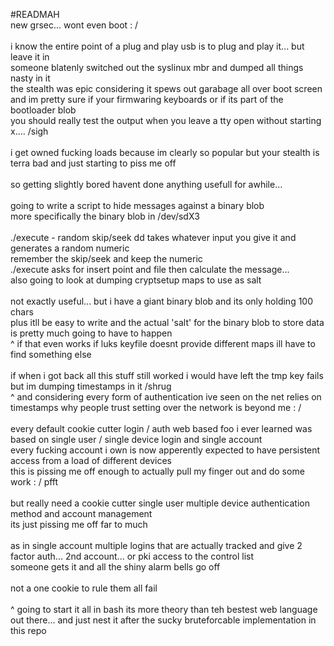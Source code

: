 #READMAH
<br>
new grsec... wont even boot : /<br>
<br>
i know the entire point of a plug and play usb is to plug and play it... but leave it in<br>
someone blatenly switched out the syslinux mbr and dumped all things nasty in it<br>
the stealth was epic considering it spews out garabage all over boot screen<br>
and im pretty sure if your firmwaring keyboards or if its part of the bootloader blob<br>
you should really test the output when you leave a tty open without starting x.... /sigh<br>
<br>
i get owned fucking loads because im clearly so popular but your stealth is terra bad and just starting to piss me off<br>
<br>
so getting slightly bored havent done anything usefull for awhile...<br>
<br>
going to write a script to hide messages against a binary blob<br>
more specifically the binary blob in /dev/sdX3<br>
<br>
./execute - random skip/seek dd takes whatever input you give it and generates a random numeric<br>
remember the skip/seek and keep the numeric <br>
./execute asks for insert point and file then calculate the message...<br>
also going to look at dumping cryptsetup maps to use as salt<br>
<br>
not exactly useful... but i have a giant binary blob and its only holding 100 chars<br>
plus itll be easy to write and the actual 'salt' for the binary blob to store data is pretty much going to have to happen<br>
^ if that even works if luks keyfile doesnt provide different maps ill have to find something else<br>
<br>
if when i got back all this stuff still worked i would have left the tmp key fails but im dumping timestamps in it /shrug<br>
^ and considering every form of authentication ive seen on the net relies on timestamps why people trust setting over the network is beyond me : /<br>
<br>
every default cookie cutter login / auth web based foo i ever learned was based on single user / single device login and single account<br>
every fucking account i own is now apperently expected to have persistent access from a load of different devices  <br>
this is pissing me off enough to actually pull my finger out and do some work : / pfft<br>
<br>
but really need a cookie cutter single user multiple device authentication method and account management<br>
its just pissing me off far to much<br>
<br>
as in single account multiple logins that are actually tracked and give 2 factor auth... 2nd account... or pki access to the control list<br>
someone gets it and all the shiny alarm bells go off <br>
<br>
not a one cookie to rule them all fail <br>
<br>
^ going to start it all in bash its more theory than teh bestest web language out there... and just nest it after the sucky bruteforcable implementation in this repo<br>
<br>
<br>
<br>
<br>
